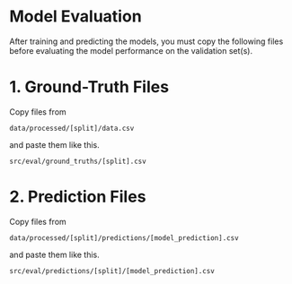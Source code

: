 # Model Evaluation

After training and predicting the models, you must copy the following files
before evaluating the model performance on the validation set(s).

# 1. Ground-Truth Files

Copy files from

```
data/processed/[split]/data.csv
```

and paste them like this.

```
src/eval/ground_truths/[split].csv
```

# 2. Prediction Files

Copy files from

```
data/processed/[split]/predictions/[model_prediction].csv
```

and paste them like this.

```
src/eval/predictions/[split]/[model_prediction].csv
```